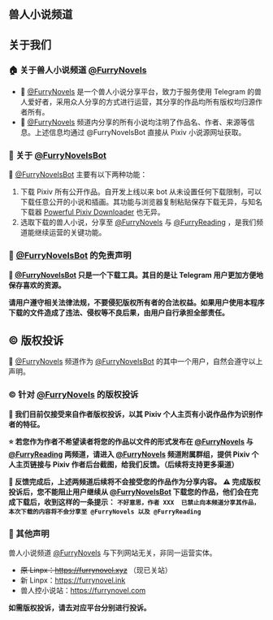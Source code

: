## 兽人小说频道

## 关于我们


### 🏠 关于兽人小说频道 [@FurryNovels](https://t.me/FurryNovels)

- 📢 [@FurryNovels](https://t.me/FurryNovels) 是一个兽人小说分享平台，致力于服务使用 Telegram 的兽人爱好者，采用众人分享的方式进行运营，其分享的作品均所有版权均归源作者所有。
- 📑 [@FurryNovels](https://t.me/FurryNovels) 频道内分享的所有小说均注明了作品名、作者、来源等信息。上述信息均通过 @FurryNovelsBot 直接从 Pixiv 小说源网址获取。


### 🤖 关于 [@FurryNovelsBot](https://t.me/FurryNovelsBot)

🤖 [@FurryNovelsBot](https://t.me/FurryNovelsBot) 主要有以下两种功能：

1. 下载 Pixiv 所有公开作品。自开发上线以来 bot 从未设置任何下载限制，可以下载任意公开的小说和插画。其功能与浏览器复制粘贴保存下载无异，与知名下载器 [Powerful Pixiv Downloader](https://pixiv.download/) 也无异。
2. 选取下载的兽人小说，分享至 [@FurryNovels](https://t.me/FurryNovels) 与 [@FurryReading](https://t.me/FurryReading) ，是我们频道能继续运营的关键功能。


### 📄 [@FurryNovelsBot](https://t.me/FurryNovelsBot)  的免责声明

**🤖 [@FurryNovelsBot](https://t.me/FurryNovelsBot) 只是一个下载工具。其目的是让 Telegram 用户更加方便地保存喜欢的资源。**

**请用户遵守相关法律法规，不要侵犯版权所有者的合法权益。如果用户使用本程序下载的文件造成了违法、侵权等不良后果，由用户自行承担全部责任。**


## ©️ 版权投诉

📢 [@FurryNovels](https://t.me/FurryNovels) 频道作为 [@FurryNovelsBot](https://t.me/FurryNovelsBot) 的其中一个用户，自然会遵守以上声明。

### ©️ 针对 [@FurryNovels](https://t.me/FurryNovels) 的版权投诉

**🔶 我们目前仅接受来自作者版权投诉，以其 Pixiv 个人主页有小说作品作为识别作者的特征。**

**⭐️ 若您作为作者不希望读者将您的作品以文件的形式发布在 [@FurryNovels](https://t.me/FurryNovels) 与 [@FurryReading](https://t.me/FurryReading) 两频道，请进入 [@FurryNovels](https://t.me/FurryNovels) 频道附属群组，提供 Pixiv 个人主页链接与 Pixiv 作者后台截图，给我们反馈。（后续将支持更多渠道）**

**🛑 反馈完成后，上述两频道后续将不会接受您的作品作为分享内容。**
**⚠️ 完成版权投诉后，您不能阻止用户继续从 [@FurryNovelsBot](https://t.me/FurryNovelsBot) 下载您的作品，他们会在完成下载后，收到这样的一条提示：**
**`
不好意思，作者 XXX  已禁止向本频道分享其作品，本次下载的内容将不会分享至 @FurryNovels 以及 @FurryReading
`**

### 📣 其他声明

兽人小说频道 [@FurryNovels](https://t.me/FurryNovels) 与下列网站无关，非同一运营实体。

- ~~原 Linpx：https://furrynovel.xyz~~ （现已关站）
- 新 Linpx：https://furrynovel.ink
- 兽人控小说站：https://furrynovel.com

**如需版权投诉，请去对应平台分别进行投诉。**

